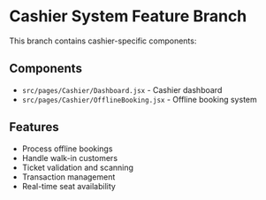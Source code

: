 # Cashier System Feature Branch

This branch contains cashier-specific components:

## Components
- `src/pages/Cashier/Dashboard.jsx` - Cashier dashboard
- `src/pages/Cashier/OfflineBooking.jsx` - Offline booking system

## Features
- Process offline bookings
- Handle walk-in customers
- Ticket validation and scanning
- Transaction management
- Real-time seat availability